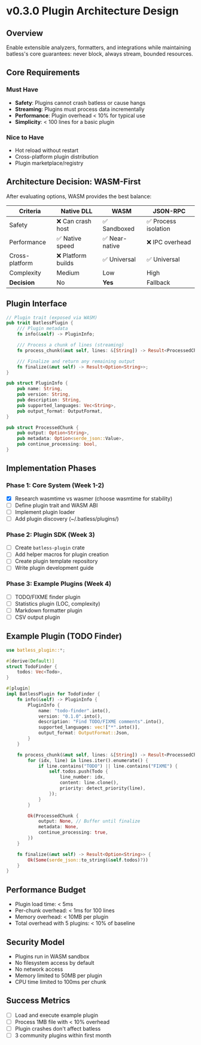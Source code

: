 # v0.3.0 Plugin Architecture Design

## Overview

Enable extensible analyzers, formatters, and integrations while maintaining batless's core guarantees: never block, always stream, bounded resources.

## Core Requirements

### Must Have

- **Safety**: Plugins cannot crash batless or cause hangs
- **Streaming**: Plugins must process data incrementally
- **Performance**: Plugin overhead < 10% for typical use
- **Simplicity**: < 100 lines for a basic plugin

### Nice to Have

- Hot reload without restart
- Cross-platform plugin distribution
- Plugin marketplace/registry

## Architecture Decision: WASM-First

After evaluating options, WASM provides the best balance:

| Criteria | Native DLL | WASM | JSON-RPC |
|----------|------------|------|----------|
| Safety | ❌ Can crash host | ✅ Sandboxed | ✅ Process isolation |
| Performance | ✅ Native speed | ✅ Near-native | ❌ IPC overhead |
| Cross-platform | ❌ Platform builds | ✅ Universal | ✅ Universal |
| Complexity | Medium | Low | High |
| **Decision** | No | **Yes** | Fallback |

## Plugin Interface

```rust
// Plugin trait (exposed via WASM)
pub trait BatlessPlugin {
    /// Plugin metadata
    fn info(&self) -> PluginInfo;

    /// Process a chunk of lines (streaming)
    fn process_chunk(&mut self, lines: &[String]) -> Result<ProcessedChunk>;

    /// Finalize and return any remaining output
    fn finalize(&mut self) -> Result<Option<String>>;
}

pub struct PluginInfo {
    pub name: String,
    pub version: String,
    pub description: String,
    pub supported_languages: Vec<String>,
    pub output_format: OutputFormat,
}

pub struct ProcessedChunk {
    pub output: Option<String>,
    pub metadata: Option<serde_json::Value>,
    pub continue_processing: bool,
}
```

## Implementation Phases

### Phase 1: Core System (Week 1-2)

- [x] Research wasmtime vs wasmer (choose wasmtime for stability)
- [ ] Define plugin trait and WASM ABI
- [ ] Implement plugin loader
- [ ] Add plugin discovery (~/.batless/plugins/)

### Phase 2: Plugin SDK (Week 3)

- [ ] Create `batless-plugin` crate
- [ ] Add helper macros for plugin creation
- [ ] Create plugin template repository
- [ ] Write plugin development guide

### Phase 3: Example Plugins (Week 4)

- [ ] TODO/FIXME finder plugin
- [ ] Statistics plugin (LOC, complexity)
- [ ] Markdown formatter plugin
- [ ] CSV output plugin

## Example Plugin (TODO Finder)

```rust
use batless_plugin::*;

#[derive(Default)]
struct TodoFinder {
    todos: Vec<Todo>,
}

#[plugin]
impl BatlessPlugin for TodoFinder {
    fn info(&self) -> PluginInfo {
        PluginInfo {
            name: "todo-finder".into(),
            version: "0.1.0".into(),
            description: "Find TODO/FIXME comments".into(),
            supported_languages: vec!["*".into()],
            output_format: OutputFormat::Json,
        }
    }

    fn process_chunk(&mut self, lines: &[String]) -> Result<ProcessedChunk> {
        for (idx, line) in lines.iter().enumerate() {
            if line.contains("TODO") || line.contains("FIXME") {
                self.todos.push(Todo {
                    line_number: idx,
                    content: line.clone(),
                    priority: detect_priority(line),
                });
            }
        }

        Ok(ProcessedChunk {
            output: None, // Buffer until finalize
            metadata: None,
            continue_processing: true,
        })
    }

    fn finalize(&mut self) -> Result<Option<String>> {
        Ok(Some(serde_json::to_string(&self.todos)?))
    }
}
```

## Performance Budget

- Plugin load time: < 5ms
- Per-chunk overhead: < 1ms for 100 lines
- Memory overhead: < 10MB per plugin
- Total overhead with 5 plugins: < 10% of baseline

## Security Model

- Plugins run in WASM sandbox
- No filesystem access by default
- No network access
- Memory limited to 50MB per plugin
- CPU time limited to 100ms per chunk

## Success Metrics

- [ ] Load and execute example plugin
- [ ] Process 1MB file with < 10% overhead
- [ ] Plugin crashes don't affect batless
- [ ] 3 community plugins within first month
